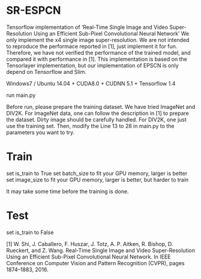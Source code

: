 # SR-ESPCN
Tensorflow implementation of ‘Real-Time Single Image and Video Super-Resolution Using an Efficient Sub-Pixel Convolutional Neural Network’
We only implement the x4 single image super-resolution.
We are not intended to reproduce the performace reported in [1], just implement it for fun.
Therefore, we have not verified the performance of the trained model, and compared it with performance in [1].
This implementation is based on the Tensorlayer implementation, but our implementation of EPSCN is only depend on Tensorflow and Slim.

Windows7 / Ubuntu 14.04 + CUDA8.0 + CUDNN 5.1 + Tensorflow 1.4

run main.py

Before run, please prepare the training dataset. We have tried ImageNet and DIV2K.
For ImageNet data, one can follow the description in [1] to prepare the dataset. Dirty image should be carefully handled.
For DIV2K, one just use the training set.
Then, modify the Line 13 to 28 in main.py to the parameters you want to try.

# Train
set is_train to True
set batch_size to fit your GPU memory, larger is better
set image_size to fit your GPU memory, larger is better, but harder to train

It may take some time before the training is done.

# Test
set is_train to False

[1] W. Shi, J. Caballero, F. Huszar, J. Totz, A. P. Aitken, R. Bishop, D. Rueckert, and Z. Wang. Real-Time Single Image and Video Super-Resolution Using an Efficient Sub-Pixel Convolutional Neural Network. In IEEE Conference on Computer Vision and Pattern Recognition (CVPR), pages 1874–1883, 2016.
